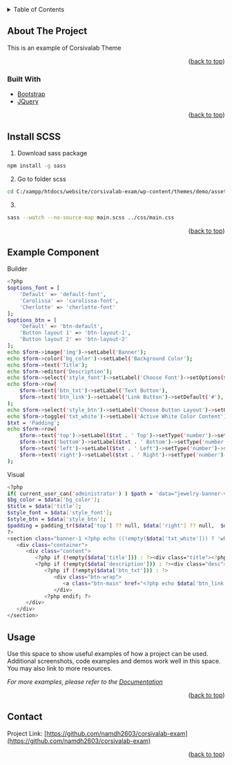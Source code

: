 <div id="top"></div>
<!--
*** Thanks for checking out the Best-README-Template. If you have a suggestion
*** that would make this better, please fork the repo and create a pull request
*** or simply open an issue with the tag "enhancement".
*** Don't forget to give the project a star!
*** Thanks again! Now go create something AMAZING! :D
-->



<!-- PROJECT SHIELDS -->
<!--
*** I'm using markdown "reference style" links for readability.
*** Reference links are enclosed in brackets [ ] instead of parentheses ( ).
*** See the bottom of this document for the declaration of the reference variables
*** for contributors-url, forks-url, etc. This is an optional, concise syntax you may use.
*** https://www.markdownguide.org/basic-syntax/#reference-style-links
-->
<!-- [![Contributors][contributors-shield]][contributors-url]
[![Forks][forks-shield]][forks-url]
[![Stargazers][stars-shield]][stars-url]
[![Issues][issues-shield]][issues-url]
[![MIT License][license-shield]][license-url]
[![LinkedIn][linkedin-shield]][linkedin-url] -->



<!-- PROJECT LOGO -->
<!-- <br />
<div align="center">
  <a href="https://github.com/github_username/repo_name">
    <img src="images/logo.png" alt="Logo" width="80" height="80">
  </a>

<h3 align="center">project_title</h3>

  <p align="center">
    project_description
    <br />
    <a href="https://github.com/github_username/repo_name"><strong>Explore the docs »</strong></a>
    <br />
    <br />
    <a href="https://github.com/github_username/repo_name">View Demo</a>
    ·
    <a href="https://github.com/github_username/repo_name/issues">Report Bug</a>
    ·
    <a href="https://github.com/github_username/repo_name/issues">Request Feature</a>
  </p>
</div> -->



<!-- TABLE OF CONTENTS -->
<details>
  <summary>Table of Contents</summary>
  <ol>
    <li>
      <a href="#about-the-project">About The Project</a>
      <ul>
        <li><a href="#built-with">Built With</a></li>
      </ul>
    </li>
    <li>
      <a href="#getting-started">Getting Started</a>
      <ul>
        <li><a href="#prerequisites">Prerequisites</a></li>
        <li><a href="#installation">Installation</a></li>
      </ul>
    </li>
    <li><a href="#usage">Usage</a></li>
    <li><a href="#roadmap">Roadmap</a></li>
    <li><a href="#contributing">Contributing</a></li>
    <li><a href="#license">License</a></li>
    <li><a href="#contact">Contact</a></li>
    <li><a href="#acknowledgments">Acknowledgments</a></li>
  </ol>
</details>



<!-- ABOUT THE PROJECT -->
## About The Project

<!-- [![Product Name Screen Shot][product-screenshot]](https://example.com) -->
This is an example of Corsivalab Theme
<!-- Here's a blank template to get started: To avoid retyping too much info. Do a search and replace with your text editor for the following: `github_username`, `repo_name`, `twitter_handle`, `linkedin_username`, `email_client`, `email`, `project_title`, `project_description` -->

<p align="right">(<a href="#top">back to top</a>)</p>



### Built With

<!-- * [Next.js](https://nextjs.org/)
* [React.js](https://reactjs.org/)
* [Vue.js](https://vuejs.org/)
* [Angular](https://angular.io/)
* [Svelte](https://svelte.dev/)
* [Laravel](https://laravel.com) -->
* [Bootstrap](https://getbootstrap.com)
* [JQuery](https://jquery.com)

<p align="right">(<a href="#top">back to top</a>)</p>

## Install SCSS

1. Download sass package
```sh
npm install -g sass
```
2. Go to folder scss
```sh
cd C:/xampp/htdocs/website/corsivalab-exam/wp-content/themes/demo/assets/scss
```
3. 
```sh
sass --watch --no-source-map main.scss ../css/main.css
```
<p align="right">(<a href="#top">back to top</a>)</p>



## Example Component


Builder
```sh
<?php
$options_font = [
	'Default' => 'default-font',
	'Carolissa' => 'carolissa-font',
	'Cherlotte' => 'cherlotte-font'
];
$options_btn = [
	'Default' => 'btn-default',
	'Button layout 1' => 'btn-layout-1',
	'Button layout 2' => 'btn-layout-2'
];
echo $form->image('img')->setLabel('Banner');
echo $form->color('bg_color')->setLabel('Background Color');
echo $form->text('Title');
echo $form->editor('Description');
echo $form->select('style_font')->setLabel('Choose Font')->setOptions($options_font)->setSetting('default', 'default-font');
echo $form->row(
    $form->text('btn_txt')->setLabel('Text Button'),
    $form->text('btn_link')->setLabel('Link Button')->setDefault('#'),
);
echo $form->select('style_btn')->setLabel('Choose Button Layout')->setOptions($options_btn)->setSetting('default', 'btn-default');
echo $form->toggle('txt_white')->setLabel('Active White Color Content');
$txt = 'Padding';
echo $form->row(
	$form->text('top')->setLabel($txt . ' Top')->setType('number')->setHelp('rem'),
	$form->text('bottom')->setLabel($txt . ' Bottom')->setType('number')->setHelp('rem'),
	$form->text('left')->setLabel($txt . ' Left')->setType('number')->setHelp('rem'),
	$form->text('right')->setLabel($txt . ' Right')->setType('number')->setHelp('rem'),
);
```

Visual
```sh
<?php
if( current_user_can('administrator') ) $path = 'data="jewelry-banner-v2.php"'; $name = 'data-name="Jewelry Banner V2"';
$bg_color = $data['bg_color'];
$title = $data['title'];
$style_font = $data['style_font'];
$style_btn = $data['style_btn'];
$padding = padding_tr($data['top'] ?? null, $data['right'] ?? null,  $data['bottom'] ?? null,  $data['left'] ?? null);
?>
<section class="banner-1 <?php echo ((!empty($data['txt_white'])) ? 'white-text': ''); ?>" <?php echo $path.' '.$name; ?> style="background-image: url('<?php echo get_attachment($data['img'])['src']; ?>'); background-size:cover; background-position: center center;<?php echo (!empty($bg_color) ? 'background-color:' . $bg_color . ';' : ''); ?><?php echo $margin; ?>">
   <div class="container">
      <div class="content">
         <?php if (!empty($data['title'])) : ?><div class="title"><?php echo $data['title']; ?></div><?php endif; ?>
         <?php if (!empty($data['description'])) : ?><div class="desc"><?php echo $data['description']; ?></div><?php endif; ?>
            <?php if (!empty($data['btn_txt'])) : ?>
               <div class="btn-wrap">
                  <a class="btn-main" href="<?php echo $data['btn_link']; ?>"><?php echo $data['btn_txt']; ?></a>
               </div>
            <?php endif; ?>
      </div>
   </div>
</section>
```

<!-- USAGE EXAMPLES -->
## Usage

Use this space to show useful examples of how a project can be used. Additional screenshots, code examples and demos work well in this space. You may also link to more resources.

_For more examples, please refer to the [Documentation](https://example.com)_

<p align="right">(<a href="#top">back to top</a>)</p>

<!-- CONTACT -->
## Contact

<!-- Your Name - [@twitter_handle](https://twitter.com/twitter_handle) - email@email_client.com -->

Project Link: [https://github.com/namdh2603/corsivalab-exam](https://github.com/namdh2603/corsivalab-exam)

<p align="right">(<a href="#top">back to top</a>)</p>


<!-- MARKDOWN LINKS & IMAGES -->
<!-- https://www.markdownguide.org/basic-syntax/#reference-style-links -->
[contributors-shield]: https://img.shields.io/github/contributors/github_username/repo_name.svg?style=for-the-badge
[contributors-url]: https://github.com/github_username/repo_name/graphs/contributors
[forks-shield]: https://img.shields.io/github/forks/github_username/repo_name.svg?style=for-the-badge
[forks-url]: https://github.com/github_username/repo_name/network/members
[stars-shield]: https://img.shields.io/github/stars/github_username/repo_name.svg?style=for-the-badge
[stars-url]: https://github.com/github_username/repo_name/stargazers
[issues-shield]: https://img.shields.io/github/issues/github_username/repo_name.svg?style=for-the-badge
[issues-url]: https://github.com/github_username/repo_name/issues
[license-shield]: https://img.shields.io/github/license/github_username/repo_name.svg?style=for-the-badge
[license-url]: https://github.com/github_username/repo_name/blob/master/LICENSE.txt
[linkedin-shield]: https://img.shields.io/badge/-LinkedIn-black.svg?style=for-the-badge&logo=linkedin&colorB=555
[linkedin-url]: https://linkedin.com/in/linkedin_username
[product-screenshot]: images/screenshot.png



